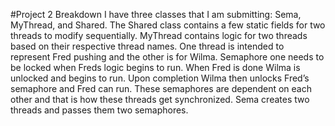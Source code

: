 #Project 2 Breakdown
	I have three classes that I am submitting: Sema, MyThread, and Shared. The Shared class contains a few static fields for two threads to modify sequentially. MyThread contains logic for two threads based on their respective thread names. One thread is intended to represent Fred pushing and the other is for Wilma. Semaphore one needs to be locked when Freds logic begins to run. When Fred is done Wilma is unlocked and begins to run. Upon completion Wilma then unlocks Fred’s semaphore and Fred can run. These semaphores are dependent on each other and that is how these threads get synchronized. Sema creates two threads and passes them two semaphores.
